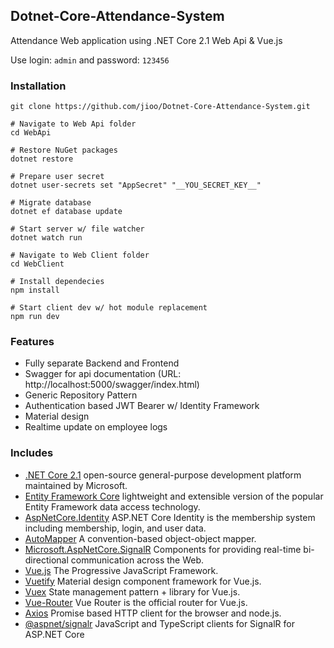## Dotnet-Core-Attendance-System ##

Attendance Web application using .NET Core 2.1 Web Api & Vue.js

Use login: `admin` and password: `123456`

### Installation ###
```
git clone https://github.com/jioo/Dotnet-Core-Attendance-System.git

# Navigate to Web Api folder
cd WebApi

# Restore NuGet packages
dotnet restore 

# Prepare user secret
dotnet user-secrets set "AppSecret" "__YOU_SECRET_KEY__" 

# Migrate database
dotnet ef database update 

# Start server w/ file watcher
dotnet watch run

# Navigate to Web Client folder
cd WebClient

# Install dependecies
npm install

# Start client dev w/ hot module replacement
npm run dev
```

### Features ###

* Fully separate Backend and Frontend
* Swagger for api documentation (URL: http://localhost:5000/swagger/index.html)
* Generic Repository Pattern
* Authentication based JWT Bearer w/ Identity Framework
* Material design
* Realtime update on employee logs

### Includes ###

* [.NET Core 2.1](https://docs.microsoft.com/en-us/dotnet/core/) open-source general-purpose development platform maintained by Microsoft. 
* [Entity Framework Core](https://www.nuget.org/packages/Microsoft.EntityFrameworkCore/) lightweight and extensible version of the popular Entity Framework data access technology.
* [AspNetCore.Identity](https://www.nuget.org/packages/Microsoft.AspNetCore.Identity/) ASP.NET Core Identity is the membership system including membership, login, and user data.
* [AutoMapper]() A convention-based object-object mapper.
* [Microsoft.AspNetCore.SignalR](https://www.nuget.org/packages/Microsoft.AspNetCore.SignalR/) Components for providing real-time bi-directional communication across the Web.
* [Vue.js](https://vuejs.org/) The Progressive JavaScript Framework.
* [Vuetify](https://vuetifyjs.com/en/) Material design component framework for Vue.js.
* [Vuex](https://vuex.vuejs.org/en/intro.html) State management pattern + library for Vue.js.
* [Vue-Router](https://router.vuejs.org/en/) Vue Router is the official router for Vue.js.
* [Axios](https://github.com/axios/axios) Promise based HTTP client for the browser and node.js.
* [@aspnet/signalr](https://github.com/aspnet/SignalR) JavaScript and TypeScript clients for SignalR for ASP.NET Core